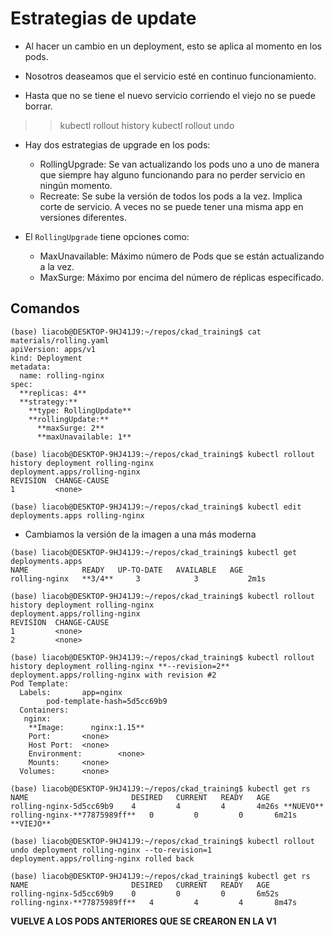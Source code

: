 # Estrategias de update

- Al hacer un cambio en un deployment, esto se aplica al momento en los pods.

- Nosotros deaseamos que el servicio esté en continuo funcionamiento.

- Hasta que no se tiene el nuevo servicio corriendo el viejo no se puede borrar.

>> kubectl rollout history
>> kubectl rollout undo

- Hay dos estrategias de upgrade en los pods:
    - RollingUpgrade: Se van actualizando los pods uno a uno de manera que siempre hay alguno funcionando para no perder servicio en ningún momento.
    - Recreate: Se sube la versión de todos los pods a la vez. Implica corte de servicio. A veces no se puede tener una misma app en versiones diferentes.

- El ``RollingUpgrade`` tiene opciones como:
    - MaxUnavailable: Máximo número de Pods que se están actualizando a la vez.
    - MaxSurge: Máximo por encima del número de réplicas especificado.

## Comandos
```
(base) liacob@DESKTOP-9HJ41J9:~/repos/ckad_training$ cat materials/rolling.yaml 
apiVersion: apps/v1
kind: Deployment
metadata:
  name: rolling-nginx
spec:
  **replicas: 4**
  **strategy:**
    **type: RollingUpdate**
    **rollingUpdate:**
      **maxSurge: 2**
      **maxUnavailable: 1**
```
```
(base) liacob@DESKTOP-9HJ41J9:~/repos/ckad_training$ kubectl rollout history deployment rolling-nginx 
deployment.apps/rolling-nginx 
REVISION  CHANGE-CAUSE
1         <none>

(base) liacob@DESKTOP-9HJ41J9:~/repos/ckad_training$ kubectl edit deployments.apps rolling-nginx 
```
- Cambiamos la versión de la imagen a una más moderna
```
(base) liacob@DESKTOP-9HJ41J9:~/repos/ckad_training$ kubectl get deployments.apps 
NAME            READY   UP-TO-DATE   AVAILABLE   AGE
rolling-nginx   **3/4**     3            3           2m1s

(base) liacob@DESKTOP-9HJ41J9:~/repos/ckad_training$ kubectl rollout history deployment rolling-nginx 
deployment.apps/rolling-nginx 
REVISION  CHANGE-CAUSE
1         <none>
2         <none>
```
```
(base) liacob@DESKTOP-9HJ41J9:~/repos/ckad_training$ kubectl rollout history deployment rolling-nginx **--revision=2**
deployment.apps/rolling-nginx with revision #2
Pod Template:
  Labels:       app=nginx
        pod-template-hash=5d5cc69b9
  Containers:
   nginx:
    **Image:      nginx:1.15**
    Port:       <none>
    Host Port:  <none>
    Environment:        <none>
    Mounts:     <none>
  Volumes:      <none>

(base) liacob@DESKTOP-9HJ41J9:~/repos/ckad_training$ kubectl get rs
NAME                       DESIRED   CURRENT   READY   AGE
rolling-nginx-5d5cc69b9    4         4         4       4m26s **NUEVO**
rolling-nginx-**77875989ff**   0         0         0       6m21s **VIEJO**

(base) liacob@DESKTOP-9HJ41J9:~/repos/ckad_training$ kubectl rollout undo deployment rolling-nginx --to-revision=1
deployment.apps/rolling-nginx rolled back

(base) liacob@DESKTOP-9HJ41J9:~/repos/ckad_training$ kubectl get rs
NAME                       DESIRED   CURRENT   READY   AGE
rolling-nginx-5d5cc69b9    0         0         0       6m52s
rolling-nginx-**77875989ff**   4         4         4       8m47s
```
**VUELVE A LOS PODS ANTERIORES QUE SE CREARON EN LA V1**